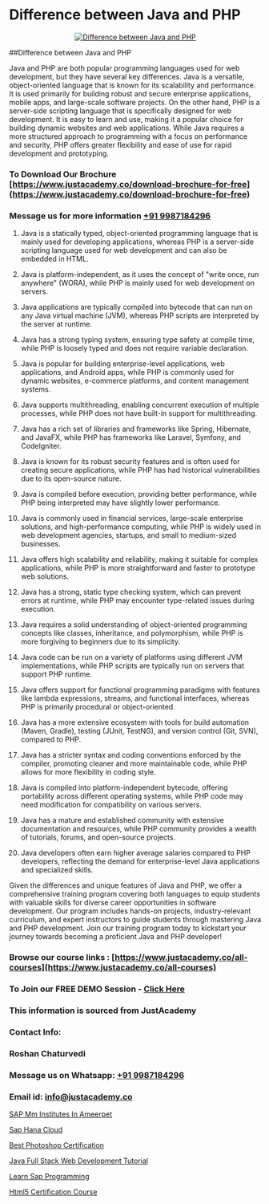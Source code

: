 # Difference between Java and PHP

<p align="center">
  <a href="https://justacademy.co/course-detail/php-training">
    <img src="https://justacademy.co/storage2/course_image/1676637155_course_image.webp" alt="Difference between Java and PHP">
  </a>
</p>
##Difference between Java and PHP

Java and PHP are both popular programming languages used for web development, but they have several key differences. Java is a versatile, object-oriented language that is known for its scalability and performance. It is used primarily for building robust and secure enterprise applications, mobile apps, and large-scale software projects. On the other hand, PHP is a server-side scripting language that is specifically designed for web development. It is easy to learn and use, making it a popular choice for building dynamic websites and web applications. While Java requires a more structured approach to programming with a focus on performance and security, PHP offers greater flexibility and ease of use for rapid development and prototyping.
### To Download Our Brochure [https://www.justacademy.co/download-brochure-for-free](https://www.justacademy.co/download-brochure-for-free)
### Message us for more information [+91 9987184296](https://api.whatsapp.com/send?phone=919987184296)
1) Java is a statically typed, object-oriented programming language that is mainly used for developing applications, whereas PHP is a server-side scripting language used for web development and can also be embedded in HTML.
 
2) Java is platform-independent, as it uses the concept of "write once, run anywhere" (WORA), while PHP is mainly used for web development on servers.
 
3) Java applications are typically compiled into bytecode that can run on any Java virtual machine (JVM), whereas PHP scripts are interpreted by the server at runtime.
 
4) Java has a strong typing system, ensuring type safety at compile time, while PHP is loosely typed and does not require variable declaration.
 
5) Java is popular for building enterprise-level applications, web applications, and Android apps, while PHP is commonly used for dynamic websites, e-commerce platforms, and content management systems.
 
6) Java supports multithreading, enabling concurrent execution of multiple processes, while PHP does not have built-in support for multithreading.
 
7) Java has a rich set of libraries and frameworks like Spring, Hibernate, and JavaFX, while PHP has frameworks like Laravel, Symfony, and CodeIgniter.
 
8) Java is known for its robust security features and is often used for creating secure applications, while PHP has had historical vulnerabilities due to its open-source nature.
 
9) Java is compiled before execution, providing better performance, while PHP being interpreted may have slightly lower performance.
 
10) Java is commonly used in financial services, large-scale enterprise solutions, and high-performance computing, while PHP is widely used in web development agencies, startups, and small to medium-sized businesses.
 
11) Java offers high scalability and reliability, making it suitable for complex applications, while PHP is more straightforward and faster to prototype web solutions.
 
12) Java has a strong, static type checking system, which can prevent errors at runtime, while PHP may encounter type-related issues during execution.
 
13) Java requires a solid understanding of object-oriented programming concepts like classes, inheritance, and polymorphism, while PHP is more forgiving to beginners due to its simplicity.
 
14) Java code can be run on a variety of platforms using different JVM implementations, while PHP scripts are typically run on servers that support PHP runtime.
 
15) Java offers support for functional programming paradigms with features like lambda expressions, streams, and functional interfaces, whereas PHP is primarily procedural or object-oriented.
 
16) Java has a more extensive ecosystem with tools for build automation (Maven, Gradle), testing (JUnit, TestNG), and version control (Git, SVN), compared to PHP.
 
17) Java has a stricter syntax and coding conventions enforced by the compiler, promoting cleaner and more maintainable code, while PHP allows for more flexibility in coding style.
 
18) Java is compiled into platform-independent bytecode, offering portability across different operating systems, while PHP code may need modification for compatibility on various servers.
 
19) Java has a mature and established community with extensive documentation and resources, while PHP community provides a wealth of tutorials, forums, and open-source projects.
 
20) Java developers often earn higher average salaries compared to PHP developers, reflecting the demand for enterprise-level Java applications and specialized skills. 

Given the differences and unique features of Java and PHP, we offer a comprehensive training program covering both languages to equip students with valuable skills for diverse career opportunities in software development. Our program includes hands-on projects, industry-relevant curriculum, and expert instructors to guide students through mastering Java and PHP development. Join our training program today to kickstart your journey towards becoming a proficient Java and PHP developer!

### Browse our course links : [https://www.justacademy.co/all-courses](https://www.justacademy.co/all-courses) 
### To Join our FREE DEMO Session - [Click Here](https://www.justacademy.co/register-for-course-demo)


### This information is sourced from JustAcademy
### Contact Info:
### Roshan Chaturvedi
### Message us on Whatsapp: [+91 9987184296](https://api.whatsapp.com/send?phone=919987184296)
### Email id: [info@justacademy.co](mailto:info@justacademy.co)
                
[SAP Mm Institutes In Ameerpet](https://www.linkedin.com/pulse/sap-mm-institutes-ameerpet-software-training-mountain-view-zazuf/)

[Sap Hana Cloud](https://www.linkedin.com/pulse/sap-hana-cloud-justacademy-thane-eisxc/)

[Best Photoshop Certification](https://medium.com/@justacademytraining/best-photoshop-certification-d97b5d856b2a)

[Java Full Stack Web Development Tutorial](https://medium.com/@shivamja27/java-full-stack-web-development-tutorial-4f53ef9f2156)

[Learn Sap Programming](https://justacademyin.github.io/justacademy/learn-sap-programming)

[Html5 Certification Course](https://justacademyin.github.io/justacademy/html5-certification-course)

